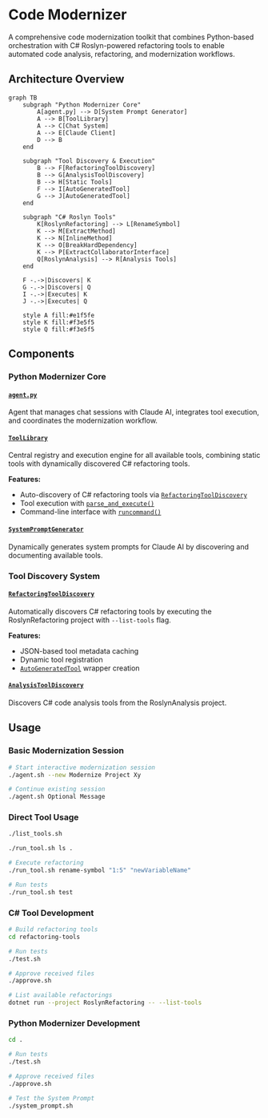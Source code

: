 # Code Modernizer

A comprehensive code modernization toolkit that combines Python-based orchestration with C# Roslyn-powered refactoring tools to enable automated code analysis, refactoring, and modernization workflows.

## Architecture Overview

```mermaid
graph TB
    subgraph "Python Modernizer Core"
        A[agent.py] --> D[System Prompt Generator]
        A --> B[ToolLibrary]
        A --> C[Chat System]
        A --> E[Claude Client]
        D --> B
    end
    
    subgraph "Tool Discovery & Execution"
        B --> F[RefactoringToolDiscovery]
        B --> G[AnalysisToolDiscovery]
        B --> H[Static Tools]
        F --> I[AutoGeneratedTool]
        G --> J[AutoGeneratedTool]
    end
    
    subgraph "C# Roslyn Tools"
        K[RoslynRefactoring] --> L[RenameSymbol]
        K --> M[ExtractMethod]
        K --> N[InlineMethod]
        K --> O[BreakHardDependency]
        K --> P[ExtractCollaboratorInterface]
        Q[RoslynAnalysis] --> R[Analysis Tools]
    end
    
    F -.->|Discovers| K
    G -.->|Discovers| Q
    I -.->|Executes| K
    J -.->|Executes| Q
    
    style A fill:#e1f5fe
    style K fill:#f3e5f5
    style Q fill:#f3e5f5
```

## Components

### Python Modernizer Core

#### [`agent.py`](agent.py:1)
Agent that manages chat sessions with Claude AI, integrates tool execution, and coordinates the modernization workflow.

#### [`ToolLibrary`](modernizer/tools/tool_library.py:13)
Central registry and execution engine for all available tools, combining static tools with dynamically discovered C# refactoring tools.

**Features:**
- Auto-discovery of C# refactoring tools via [`RefactoringToolDiscovery`](modernizer/tools/refactoring_tool_discovery.py:6)
- Tool execution with [`parse_and_execute()`](modernizer/tools/tool_library.py:65)
- Command-line interface with [`runcommand()`](modernizer/tools/tool_library.py:80)

#### [`SystemPromptGenerator`](modernizer/system_prompt_generator.py:3)
Dynamically generates system prompts for Claude AI by discovering and documenting available tools.

### Tool Discovery System

#### [`RefactoringToolDiscovery`](modernizer/tools/refactoring_tool_discovery.py:6)
Automatically discovers C# refactoring tools by executing the RoslynRefactoring project with `--list-tools` flag.

**Features:**
- JSON-based tool metadata caching
- Dynamic tool registration
- [`AutoGeneratedTool`](modernizer/tools/auto_generated_tool.py) wrapper creation

#### [`AnalysisToolDiscovery`](modernizer/tools/analysis_tool_discovery.py)
Discovers C# code analysis tools from the RoslynAnalysis project.

## Usage

### Basic Modernization Session

```bash
# Start interactive modernization session
./agent.sh --new Modernize Project Xy

# Continue existing session
./agent.sh Optional Message
```

### Direct Tool Usage

```bash
./list_tools.sh

./run_tool.sh ls .

# Execute refactoring
./run_tool.sh rename-symbol "1:5" "newVariableName"

# Run tests
./run_tool.sh test
```

### C# Tool Development

```bash
# Build refactoring tools
cd refactoring-tools

# Run tests
./test.sh

# Approve received files
./approve.sh

# List available refactorings
dotnet run --project RoslynRefactoring -- --list-tools
```

### Python Modernizer Development

```bash
cd .

# Run tests
./test.sh

# Approve received files
./approve.sh

# Test the System Prompt
./system_prompt.sh
```
